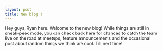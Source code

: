 ```yaml
---
layout: post
title: New blog !
---
```



Hey guys, Ryan here. Welcome to the new blog! While things are still in sneak-peek mode,
you can check back here for chances to catch the team live on the road at meetups,
feature announcements and the occasional post about random things we think are cool. Till 
next time!


